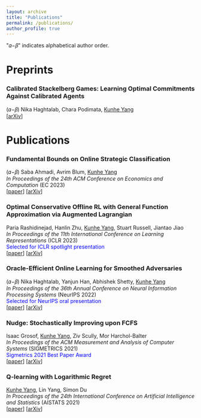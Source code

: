 ```yaml
---
layout: archive
title: "Publications"
permalink: /publications/
author_profile: true
---
```

"𝛼−𝛽" indicates alphabetical author order.

# Preprints

### Calibrated Stackelberg Games: Learning Optimal Commitments Against Calibrated Agents
(𝛼−𝛽) Nika Haghtalab, Chara Podimata, <u>Kunhe Yang</u>  
[[arXiv](https://arxiv.org/abs/2306.02704)]  

# Publications

### Fundamental Bounds on Online Strategic Classification
(𝛼−𝛽) Saba Ahmadi, Avrim Blum, <u>Kunhe Yang</u>  
*In Proceedings of the 24th ACM Conference on Economics and Computation* (EC 2023)  
[[paper](https://dl.acm.org/doi/10.1145/3580507.3597818)] [[arXiv](https://arxiv.org/abs/2302.12355)]  

### Optimal Conservative Offline RL with General Function Approximation via Augmented Lagrangian
Paria Rashidinejad, Hanlin Zhu, <u>Kunhe Yang</u>, Stuart Russell, Jiantao Jiao  
*In Proceedings of the 11th International Conference on Learning Representations* (ICLR 2023)  
<span style="color:blue">Selected for ICLR spotlight presentation</span>  
[[paper](https://openreview.net/pdf?id=ZsvWb6mJnMv)] [[arXiv](https://arxiv.org/abs/2211.00716)]  

### Oracle-Efficient Online Learning for Smoothed Adversaries
(𝛼−𝛽) Nika Haghtalab, Yanjun Han, Abhishek Shetty, <u>Kunhe Yang</u>  
*In Proceedings of the 36th Annual Conference on Neural Information Processing Systems* (NeurIPS 2022)  
<span style="color:blue">Selected for NeurIPS oral presentation</span>  
[[paper](https://papers.nips.cc/paper_files/paper/2022/hash/1a04df6a405210aab4986994b873db9b-Abstract-Conference.html)] [[arXiv](https://arxiv.org/abs/2202.08549)]  


### Nudge: Stochastically Improving upon FCFS
Isaac Grosof, <u>Kunhe Yang</u>, Ziv Scully, Mor Harchol-Balter  
*In Proceedings of the ACM Measurement and Analysis of Computer Systems* (SIGMETRICS 2021)  
<span style="color:blue">Sigmetrics 2021 Best Paper Award</span>  
[[paper](https://dl.acm.org/doi/abs/10.1145/3410220.3460102)] [[arXiv](https://arxiv.org/abs/2106.01492)]  


### Q-learning with Logarithmic Regret
<u>Kunhe Yang</u>, Lin Yang, Simon Du  
*In Proceedings of the 24th International Conference on Artificial Intelligence and Statistics* (AISTATS 2021)  
[[paper](https://proceedings.mlr.press/v130/yang21b.html)] [[arXiv](https://arxiv.org/abs/2006.09118)]
